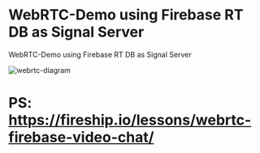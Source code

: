 # WebRTC-Demo using Firebase RT DB as Signal Server
WebRTC-Demo using Firebase RT DB as Signal Server

![webrtc-diagram](https://github.com/susnitdgp/WebRTC-Demo-Firebase/assets/12462782/02ca7264-ec3d-4269-be97-627ad82f80e7)


# PS: https://fireship.io/lessons/webrtc-firebase-video-chat/

